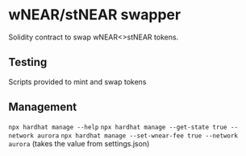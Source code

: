# wNEAR/stNEAR swapper
Solidity contract to swap wNEAR<>stNEAR tokens.

## Testing
Scripts provided to mint and swap tokens

## Management
`npx hardhat manage --help`
`npx hardhat manage --get-state true --network aurora`
`npx hardhat manage --set-wnear-fee true --network aurora` (takes the value from settings.json)